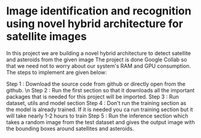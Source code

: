 # Image identification and recognition using novel hybrid architecture for satellite images
In this project we are building a novel hybrid architecture to detect satellite and asteroids from the given image
The project is done Google Collab so that we need not to worry about our system's RAM and GPU consumption.
The steps to implement are given below:

Step 1 : Download the source code from github or directly open from the github. \n
Step 2 : Run the first section so that it downloads all the important packages that is needed for this project will be imported.
Step 3 : Run dataset, utils and model section
Step 4 : Don't run the training section as the model is already trained. If it is needed you ca run training section but it will take nearly 1-2 hours to train
Step 5 : Run the inference section which takes a random image from the test dataset and gives the output image with the bounding boxes around satellites and asteroids.

